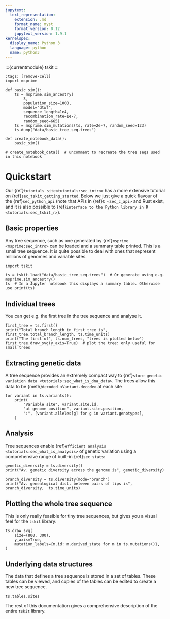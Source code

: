 ```yaml
---
jupytext:
  text_representation:
    extension: .md
    format_name: myst
    format_version: 0.12
    jupytext_version: 1.9.1
kernelspec:
  display_name: Python 3
  language: python
  name: python3
---
```


:::{currentmodule} tskit
:::

```{code-cell} ipython3
:tags: [remove-cell]
import msprime

def basic_sim():
    ts = msprime.sim_ancestry(
        3,
        population_size=1000,
        model="dtwf",
        sequence_length=1e4,
        recombination_rate=1e-7,
        random_seed=665)
    ts = msprime.sim_mutations(ts, rate=2e-7, random_seed=123)
    ts.dump("data/basic_tree_seq.trees")
    
def create_notebook_data():
    basic_sim()

# create_notebook_data()  # uncomment to recreate the tree seqs used in this notebook
```

# Quickstart

Our {ref}`tutorials site<tutorials:sec_intro>` has a more extensive tutorial on
{ref}`sec_tskit_getting_started`. Below we just give a quick flavour of the
{ref}`sec_python_api` (note that
APIs in {ref}`C <sec_c_api>` and Rust exist, and it is also possible to
{ref}`interface to the Python library in R <tutorials:sec_tskit_r>`).

## Basic properties

Any tree sequence, such as one generated by {ref}`msprime <msprime:sec_intro>` can be loaded
and a summary table printed. This is a small tree sequence. It is quite possible to
deal with ones that represent millions of genomes and variable sites. 

```{code-cell}
import tskit

ts = tskit.load("data/basic_tree_seq.trees")  # Or generate using e.g. msprime.sim_ancestry()
ts  # In a Jupyter notebook this displays a summary table. Otherwise use print(ts)
```

## Individual trees

You can get e.g. the first tree in the tree sequence and analyse it.

```{code-cell}
first_tree = ts.first()
print("Total branch length in first tree is", first_tree.total_branch_length, ts.time_units)
print("The first of", ts.num_trees, "trees is plotted below")
first_tree.draw_svg(y_axis=True)  # plot the tree: only useful for small trees
```

## Extracting genetic data

A tree sequence provides an extremely compact way to
{ref}`store genetic variation data <tutorials:sec_what_is_dna_data>`. The trees allow
this data to be {meth}`decoded <Variant.decode>` at each site

```{code-cell}
for variant in ts.variants():
    print(
        "Variable site", variant.site.id,
        "at genome position", variant.site.position,
        ":", [variant.alleles[g] for g in variant.genotypes],
    )
```

## Analysis

Tree sequences enable {ref}`efficient analysis <tutorials:sec_what_is_analysis>`
of genetic variation using a comprehensive range of built-in {ref}`sec_stats`:

```{code-cell}
genetic_diversity = ts.diversity()
print("Av. genetic diversity across the genome is", genetic_diversity)

branch_diversity = ts.diversity(mode="branch")
print("Av. genealogical dist. between pairs of tips is", branch_diversity,  ts.time_units)
```

## Plotting the whole tree sequence

This is only really feasible for tiny tree sequences, but gives you a visual feel for
the `tskit` library:

```{code-cell}
ts.draw_svg(
    size=(800, 300),
    y_axis=True,
    mutation_labels={m.id: m.derived_state for m in ts.mutations()},
)
```

## Underlying data structures

The data that defines a tree sequence is stored in a set of tables. These tables
can be viewed, and copies of the tables can be edited to create a new tree sequence.

```{code-cell}
ts.tables.sites
```

The rest of this documentation gives a comprehensive description of the entire `tskit`
library.

